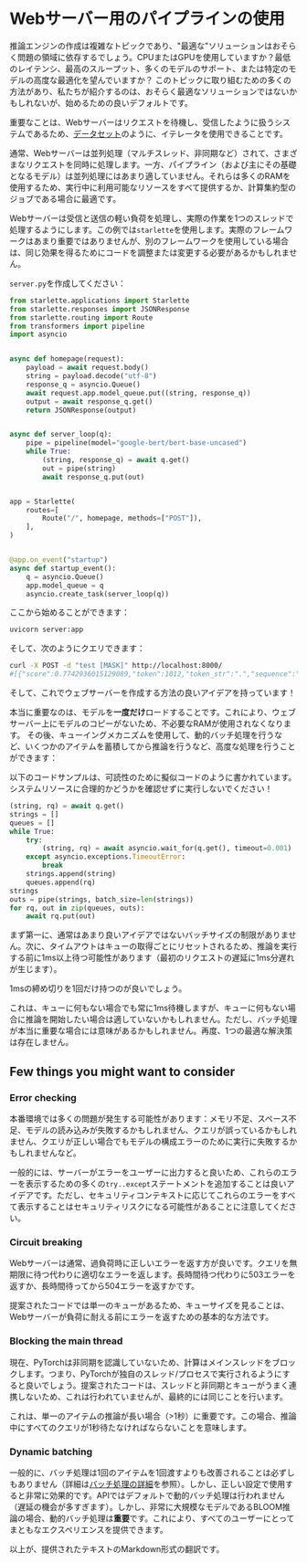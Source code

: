 <!--⚠️ Note that this file is in Markdown but contain specific syntax for our doc-builder (similar to MDX) that may not be
rendered properly in your Markdown viewer.
-->

# Webサーバー用のパイプラインの使用

<Tip>
推論エンジンの作成は複雑なトピックであり、"最適な"ソリューションはおそらく問題の領域に依存するでしょう。CPUまたはGPUを使用していますか？最低のレイテンシ、最高のスループット、多くのモデルのサポート、または特定のモデルの高度な最適化を望んでいますか？
このトピックに取り組むための多くの方法があり、私たちが紹介するのは、おそらく最適なソリューションではないかもしれないが、始めるための良いデフォルトです。
</Tip>

重要なことは、Webサーバーはリクエストを待機し、受信したように扱うシステムであるため、[データセット](pipeline_tutorial#using-pipelines-on-a-dataset)のように、イテレータを使用できることです。

通常、Webサーバーは並列処理（マルチスレッド、非同期など）されて、さまざまなリクエストを同時に処理します。一方、パイプライン（および主にその基礎となるモデル）は並列処理にはあまり適していません。それらは多くのRAMを使用するため、実行中に利用可能なリソースをすべて提供するか、計算集約型のジョブである場合に最適です。

Webサーバーは受信と送信の軽い負荷を処理し、実際の作業を1つのスレッドで処理するようにします。この例では`starlette`を使用します。実際のフレームワークはあまり重要ではありませんが、別のフレームワークを使用している場合は、同じ効果を得るためにコードを調整または変更する必要があるかもしれません。

`server.py`を作成してください：


```py
from starlette.applications import Starlette
from starlette.responses import JSONResponse
from starlette.routing import Route
from transformers import pipeline
import asyncio


async def homepage(request):
    payload = await request.body()
    string = payload.decode("utf-8")
    response_q = asyncio.Queue()
    await request.app.model_queue.put((string, response_q))
    output = await response_q.get()
    return JSONResponse(output)


async def server_loop(q):
    pipe = pipeline(model="google-bert/bert-base-uncased")
    while True:
        (string, response_q) = await q.get()
        out = pipe(string)
        await response_q.put(out)


app = Starlette(
    routes=[
        Route("/", homepage, methods=["POST"]),
    ],
)


@app.on_event("startup")
async def startup_event():
    q = asyncio.Queue()
    app.model_queue = q
    asyncio.create_task(server_loop(q))
```

ここから始めることができます：
```bash
uvicorn server:app
```

そして、次のようにクエリできます：
```bash
curl -X POST -d "test [MASK]" http://localhost:8000/
#[{"score":0.7742936015129089,"token":1012,"token_str":".","sequence":"test."},...]
```



そして、これでウェブサーバーを作成する方法の良いアイデアを持っています！

本当に重要なのは、モデルを**一度だけ**ロードすることです。これにより、ウェブサーバー上にモデルのコピーがないため、不必要なRAMが使用されなくなります。
その後、キューイングメカニズムを使用して、動的バッチ処理を行うなど、いくつかのアイテムを蓄積してから推論を行うなど、高度な処理を行うことができます：

<Tip warning={true}>

以下のコードサンプルは、可読性のために擬似コードのように書かれています。システムリソースに合理的かどうかを確認せずに実行しないでください！

</Tip>


```py
(string, rq) = await q.get()
strings = []
queues = []
while True:
    try:
        (string, rq) = await asyncio.wait_for(q.get(), timeout=0.001)  # 1ms
    except asyncio.exceptions.TimeoutError:
        break
    strings.append(string)
    queues.append(rq)
strings
outs = pipe(strings, batch_size=len(strings))
for rq, out in zip(queues, outs):
    await rq.put(out)
```

まず第一に、通常はあまり良いアイデアではないバッチサイズの制限がありません。次に、タイムアウトはキューの取得ごとにリセットされるため、推論を実行する前に1ms以上待つ可能性があります（最初のリクエストの遅延に1ms分遅れが生じます）。

1msの締め切りを1回だけ持つのが良いでしょう。

これは、キューに何もない場合でも常に1ms待機しますが、キューに何もない場合に推論を開始したい場合は適していないかもしれません。ただし、バッチ処理が本当に重要な場合には意味があるかもしれません。再度、1つの最適な解決策は存在しません。

## Few things you might want to consider

### Error checking

本番環境では多くの問題が発生する可能性があります：メモリ不足、スペース不足、モデルの読み込みが失敗するかもしれません、クエリが誤っているかもしれません、クエリが正しい場合でもモデルの構成エラーのために実行に失敗するかもしれませんなど。

一般的には、サーバーがエラーをユーザーに出力すると良いため、これらのエラーを表示するための多くの`try..except`ステートメントを追加することは良いアイデアです。ただし、セキュリティコンテキストに応じてこれらのエラーをすべて表示することはセキュリティリスクになる可能性があることに注意してください。

### Circuit breaking

Webサーバーは通常、過負荷時に正しいエラーを返す方が良いです。クエリを無期限に待つ代わりに適切なエラーを返します。長時間待つ代わりに503エラーを返すか、長時間待ってから504エラーを返すかです。

提案されたコードでは単一のキューがあるため、キューサイズを見ることは、Webサーバーが負荷に耐える前にエラーを返すための基本的な方法です。

### Blocking the main thread

現在、PyTorchは非同期を認識していないため、計算はメインスレッドをブロックします。つまり、PyTorchが独自のスレッド/プロセスで実行されるようにすると良いでしょう。提案されたコードは、スレッドと非同期とキューがうまく連携しないため、これは行われていませんが、最終的には同じことを行います。

これは、単一のアイテムの推論が長い場合（>1秒）に重要です。この場合、推論中にすべてのクエリが1秒待たなければならないことを意味します。

### Dynamic batching

一般的に、バッチ処理は1回のアイテムを1回渡すよりも改善されることは必ずしもありません（詳細は[バッチ処理の詳細](./main_classes/pipelines#pipeline-batching)を参照）。しかし、正しい設定で使用すると非常に効果的です。APIではデフォルトで動的バッチ処理は行われません（遅延の機会が多すぎます）。しかし、非常に大規模なモデルであるBLOOM推論の場合、動的バッチ処理は**重要**です。これにより、すべてのユーザーにとってまともなエクスペリエンスを提供できます。

以上が、提供されたテキストのMarkdown形式の翻訳です。
